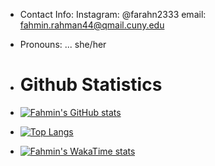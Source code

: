 
- Contact Info:
 Instagram: @farahn2333 email: fahmin.rahman44@qmail.cuny.edu

- Pronouns: ... she/her
  
- # Github Statistics
- [![Fahmin's GitHub stats](https://github-readme-stats.vercel.app/api?username=FRAHMAN117)](https://github.com/FRAHMAN117/github-readme-stats)
- [![Top Langs](https://github-readme-stats.vercel.app/api/top-langs/?username=FRAHMAN117&layout=pie)](https://github.com/anuraghazra/github-readme-stats)
- [![Fahmin's WakaTime stats](https://github-readme-stats.vercel.app/api/wakatime?username=ffflabs)](https://github.com/anuraghazra/github-readme-stats)


<!---
FRAHMAN117/FRAHMAN117 is a ✨ special ✨ repository because its `README.md` (this file) appears on your GitHub profile.
You can click the Preview link to take a look at your changes.
--->
